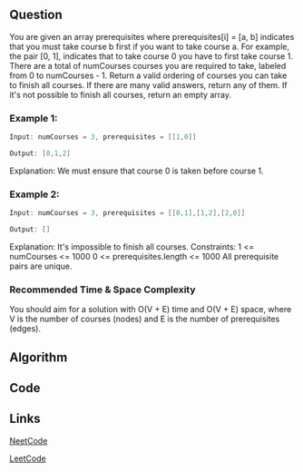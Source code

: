 ## Question
You are given an array prerequisites where prerequisites[i] = [a, b] indicates that you must take course b first if you want to take course a.
For example, the pair [0, 1], indicates that to take course 0 you have to first take course 1.
There are a total of numCourses courses you are required to take, labeled from 0 to numCourses - 1.
Return a valid ordering of courses you can take to finish all courses. If there are many valid answers, return any of them. If it's not possible to finish all courses, return an empty array.
### Example 1:


```java
Input: numCourses = 3, prerequisites = [[1,0]]

Output: [0,1,2]

```
Explanation: We must ensure that course 0 is taken before course 1.
### Example 2:


```java
Input: numCourses = 3, prerequisites = [[0,1],[1,2],[2,0]]

Output: []

```
Explanation: It's impossible to finish all courses.
Constraints:
1 <= numCourses <= 1000
0 <= prerequisites.length <= 1000
All prerequisite pairs are unique.


### Recommended Time & Space Complexity

You should aim for a solution with O(V + E) time and O(V + E) space, where V is the number of courses (nodes) and E is the number of prerequisites (edges).





## Algorithm

## Code

## Links

[NeetCode](https://neetcode.io/problems/course-schedule-ii)

[LeetCode](https://leetcode.com/problems/course-schedule-ii)
